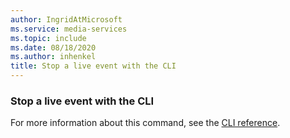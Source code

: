 ```yaml
---
author: IngridAtMicrosoft
ms.service: media-services
ms.topic: include
ms.date: 08/18/2020
ms.author: inhenkel
title: Stop a live event with the CLI
---
```


### Stop a live event with the CLI

For more information about this command, see the [CLI reference](/cli/azure/ams/live-event?view=azure-cli-latest&preserve-view=true#az-ams-live-event-stop).
